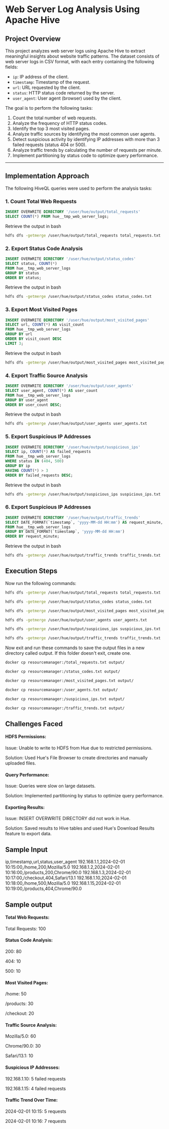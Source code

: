 # Web Server Log Analysis Using Apache Hive

## Project Overview
This project analyzes web server logs using Apache Hive to extract meaningful insights about website traffic patterns. The dataset consists of web server logs in CSV format, with each entry containing the following fields:
- `ip`: IP address of the client.
- `timestamp`: Timestamp of the request.
- `url`: URL requested by the client.
- `status`: HTTP status code returned by the server.
- `user_agent`: User agent (browser) used by the client.

The goal is to perform the following tasks:
1. Count the total number of web requests.
2. Analyze the frequency of HTTP status codes.
3. Identify the top 3 most visited pages.
4. Analyze traffic sources by identifying the most common user agents.
5. Detect suspicious activity by identifying IP addresses with more than 3 failed requests (status 404 or 500).
6. Analyze traffic trends by calculating the number of requests per minute.
7. Implement partitioning by status code to optimize query performance.

---

## Implementation Approach
The following HiveQL queries were used to perform the analysis tasks:

### 1. Count Total Web Requests
```sql
INSERT OVERWRITE DIRECTORY '/user/hue/output/total_requests'
SELECT COUNT(*) FROM hue__tmp_web_server_logs;
```
Retrieve the output in bash
```bash
hdfs dfs -getmerge /user/hue/output/total_requests total_requests.txt
```

### 2. Export Status Code Analysis
```sql
INSERT OVERWRITE DIRECTORY '/user/hue/output/status_codes'
SELECT status, COUNT(*) 
FROM hue__tmp_web_server_logs
GROUP BY status 
ORDER BY status;
```
Retrieve the output in bash
```bash
hdfs dfs -getmerge /user/hue/output/status_codes status_codes.txt
```

### 3. Export Most Visited Pages
```sql
INSERT OVERWRITE DIRECTORY '/user/hue/output/most_visited_pages'
SELECT url, COUNT(*) AS visit_count
FROM hue__tmp_web_server_logs
GROUP BY url
ORDER BY visit_count DESC
LIMIT 3;
```
Retrieve the output in bash
```bash
hdfs dfs -getmerge /user/hue/output/most_visited_pages most_visited_pages.txt
```

### 4. Export Traffic Source Analysis
```sql
INSERT OVERWRITE DIRECTORY '/user/hue/output/user_agents'
SELECT user_agent, COUNT(*) AS user_count
FROM hue__tmp_web_server_logs
GROUP BY user_agent
ORDER BY user_count DESC;
```
Retrieve the output in bash
```bash
hdfs dfs -getmerge /user/hue/output/user_agents user_agents.txt
```

### 5. Export Suspicious IP Addresses
```sql
INSERT OVERWRITE DIRECTORY '/user/hue/output/suspicious_ips'
SELECT ip, COUNT(*) AS failed_requests
FROM hue__tmp_web_server_logs
WHERE status IN (404, 500)
GROUP BY ip
HAVING COUNT(*) > 3
ORDER BY failed_requests DESC;
```
Retrieve the output in bash
```bash
hdfs dfs -getmerge /user/hue/output/suspicious_ips suspicious_ips.txt
```

### 6. Export Suspicious IP Addresses
```sql
INSERT OVERWRITE DIRECTORY '/user/hue/output/traffic_trends'
SELECT DATE_FORMAT(`timestamp`, 'yyyy-MM-dd HH:mm') AS request_minute, COUNT(*) AS request_count
FROM hue__tmp_web_server_logs
GROUP BY DATE_FORMAT(`timestamp`, 'yyyy-MM-dd HH:mm')
ORDER BY request_minute;
```
Retrieve the output in bash
```bash
hdfs dfs -getmerge /user/hue/output/traffic_trends traffic_trends.txt
```

## Execution Steps
Now run the following commands:

```bash
hdfs dfs -getmerge /user/hue/output/total_requests total_requests.txt
```

```bash
hdfs dfs -getmerge /user/hue/output/status_codes status_codes.txt
```

```bash
hdfs dfs -getmerge /user/hue/output/most_visited_pages most_visited_pages.txt
```

```bash
hdfs dfs -getmerge /user/hue/output/user_agents user_agents.txt
```

```bash
hdfs dfs -getmerge /user/hue/output/suspicious_ips suspicious_ips.txt
```
```bash
hdfs dfs -getmerge /user/hue/output/traffic_trends traffic_trends.txt
```

Now exit and run these commands to save the output files in a new directory called output. If this folder doesn't exit, create one.

```bash
docker cp resourcemanager:/total_requests.txt output/
```

```bash
docker cp resourcemanager:/status_codes.txt output/
```

```bash
docker cp resourcemanager:/most_visited_pages.txt output/
```

```bash
docker cp resourcemanager:/user_agents.txt output/
```

```bash
docker cp resourcemanager:/suspicious_ips.txt output/
```

```bash
docker cp resourcemanager:/traffic_trends.txt output/
```

## Challenges Faced
#### HDFS Permissions:
Issue: Unable to write to HDFS from Hue due to restricted permissions.

Solution: Used Hue's File Browser to create directories and manually uploaded files.

#### Query Performance:
Issue: Queries were slow on large datasets.

Solution: Implemented partitioning by status to optimize query performance.

#### Exporting Results:
Issue: INSERT OVERWRITE DIRECTORY did not work in Hue.

Solution: Saved results to Hive tables and used Hue's Download Results feature to export data.

## Sample Input
ip,timestamp,url,status,user_agent 192.168.1.1,2024-02-01 10:15:00,/home,200,Mozilla/5.0 192.168.1.2,2024-02-01 10:16:00,/products,200,Chrome/90.0 192.168.1.3,2024-02-01 10:17:00,/checkout,404,Safari/13.1 192.168.1.10,2024-02-01 10:18:00,/home,500,Mozilla/5.0 192.168.1.15,2024-02-01 10:19:00,/products,404,Chrome/90.0

## Sample output
#### Total Web Requests:

Total Requests: 100

#### Status Code Analysis:

200: 80

404: 10

500: 10

#### Most Visited Pages:

/home: 50

/products: 30

/checkout: 20

#### Traffic Source Analysis:

Mozilla/5.0: 60

Chrome/90.0: 30

Safari/13.1: 10

#### Suspicious IP Addresses:

192.168.1.10: 5 failed requests

192.168.1.15: 4 failed requests

#### Traffic Trend Over Time:

2024-02-01 10:15: 5 requests

2024-02-01 10:16: 7 requests